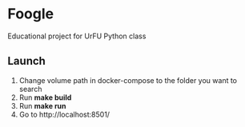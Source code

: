 # Foogle
Educational project for UrFU Python class


## Launch

1. Change volume path in docker-compose to the folder you want to search
2. Run **make build**
3. Run **make run**
4. Go to http://localhost:8501/